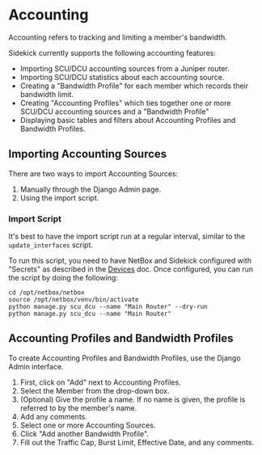 # Accounting

Accounting refers to tracking and limiting a member's bandwidth.

Sidekick currently supports the following accounting features:

* Importing SCU/DCU accounting sources from a Juniper router.
* Importing SCU/DCU statistics about each accounting source.
* Creating a "Bandwidth Profile" for each member which records their bandwidth limit.
* Creating "Accounting Profiles" which ties together one or more SCU/DCU accounting
  sources and a "Bandwidth Profile"
* Displaying basic tables and filters about Accounting Profiles and Bandwidth Profiles.


## Importing Accounting Sources

There are two ways to import Accounting Sources:

1. Manually through the Django Admin page.
2. Using the import script.

### Import Script

It's best to have the import script run at a regular interval, similar to the
`update_interfaces` script.

To run this script, you need to have NetBox and Sidekick configured with "Secrets"
as described in the [Devices](./devices.md) doc. Once configured, you can run the
script by doing the following:

```
cd /opt/netbox/netbox
source /opt/netbox/venv/bin/activate
python manage.py scu_dcu --name "Main Router" --dry-run
python manage.py scu_dcu --name "Main Router"
```

## Accounting Profiles and Bandwidth Profiles

To create Accounting Profiles and Bandwidth Profiles, use the Django Admin interface.

1. First, click on "Add" next to Accounting Profiles.
2. Select the Member from the drop-down box.
3. (Optional) Give the profile a name. If no name is given, the profile is referred
  to by the member's name.
4. Add any comments.
5. Select one or more Accounting Sources.
6. Click "Add another Bandwidth Profile".
7. Fill out the Traffic Cap, Burst Limit, Effective Date, and any comments.
